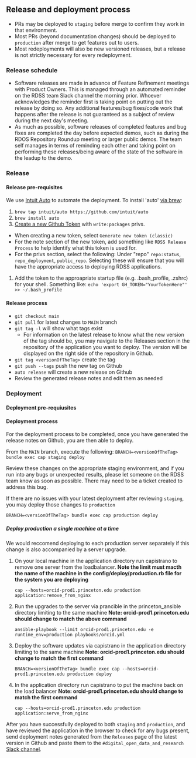 ## Release and deployment process

- PRs may be deployed to `staging` before merge to confirm they work in that environment.
- Most PRs (beyond documentation changes) should be deployed to `production` after merge to get features out to users.
- Most redeployments will also be new versioned releases, but a release is not strictly necessary for every redeployment.

### Release schedule

- Software releases are made in advance of Feature Refinement meetings with Product Owners.  This is managed through an automated reminder on the RDSS team Slack channel the morning prior.  Whoever acknowledges the reminder first is taking point on putting out the release by doing so.  Any additional features/bug fixes/code work that happens after the release is not guaranteed as a subject of review during the next day's meeting. 
- As much as possible, software releases of completed features and bug fixes are completed the day before expected demos, such as during the RDOS Repository Roundup meeting or larger public demos.  The team self manages in terms of reminding each other and taking point on performing these releases/being aware of the state of the software in the leadup to the demo.

### Release

#### Release pre-requisites

We use [Intuit Auto](https://intuit.github.io/auto/) to automate the deployment. To install 'auto' [via brew](https://intuit.github.io/auto/docs/configuration/non-npm):

1. `brew tap intuit/auto https://github.com/intuit/auto`
1. `brew install auto`
1. [Create a new Github Token](https://github.com/settings/tokens) with `write:packages` privs.
- When creating a new token, select `Generate new token (classic)`
- For the note section of the new token, add something like `RDSS Release Process` to help identify what this token is used for. 
- For the privs section, select the following: Under "repo" `repo:status`, `repo_deployment`, `public_repo`. Selecting these will ensure that you will have the appropriate access to deploying RDSS applications.
1. Add the token to the approapriate startup file (e.g. .bash_profile, .zshrc) for your shell. Something like: `echo 'export GH_TOKEN="YourTokenHere"' >> ~/.bash_profile`

#### Release process

- `git checkout main`
- `git pull` for latest changes to `MAIN` branch
- `git tag -l` will show what tags exist
    - For information on the latest release to know what the new version of the tag should be, you may navigate to the Releases section in the repository of the application you want to deploy. The version will be displayed on the right side of the repository in Github. 
- `git tag <versionOfTheTag>` create the tag
- `git push --tags` push the new tag on Github
- `auto release` will create a new release on Github
- Review the generated release notes and edit them as needed

### Deployment

#### Deployment pre-requiusites

#### Deployment process

For the deployment process to be completed, once you have generated the release notes on Github, you are then able to deploy. 

From the `MAIN` branch, execute the following: `BRANCH=<versionOfTheTag> bundle exec cap staging deploy`

Review these changes on the appropriate staging environment, and if you run into any bugs or unexpected results, please let someone on the RDSS team know as soon as possible. There may need to be a ticket created to address this bug. 

If there are no issues with your latest deployment after reviewing `staging`, you may deploy those changes to `production`

`BRANCH=<versionOfTheTag> bundle exec cap production deploy`

##### Deploy production a single machine at a time
We would reccomend deploying to each production server separately if this change is also accompanied by a server upgrade.

1. On your local machine in the application directory run capistrano to remove one server from the loadbalancer.  **Note the limit must macth the name of the machine in the 
   config/deploy/production.rb file for the system you are deploying**
   ```
   cap --hosts=orcid-prod1.princeton.edu production application:remove_from_nginx
   ```

1. Run the upgrades to the server via prancible in the princeton_ansible directory limiting to the same machine **Note: orcid-prod1.princeton.edu should change to match the above command**
   ```
   ansible-playbook --limit orcid-prod1.princeton.edu -e runtime_env=production playbooks/orcid.yml
   ```
1. Deploy the software updates via capistrano in the application directory limiting to the same machine **Note: orcid-prod1.princeton.edu should change to match the first command**
   ```
   BRANCH=<versionOfTheTag> bundle exec cap --hosts=orcid-prod1.princeton.edu production deploy
   ```

1. In the application directory run capistrano to put the machine back on the load balancer **Note: orcid-prod1.princeton.edu should change to match the first command**
   ```
   cap --hosts=orcid-prod1.princeton.edu production application:serve_from_nginx
   ```

After you have successfully deployed to both `staging` and `production`, and have reviewed the application in the browser to check for any bugs present, send deployment notes generated from the `Releases` page of the latest version in Github and paste them to the `#digital_open_data_and_research` [Slack channel](https://pulibrary.slack.com/archives/C01555TP6HE). 

